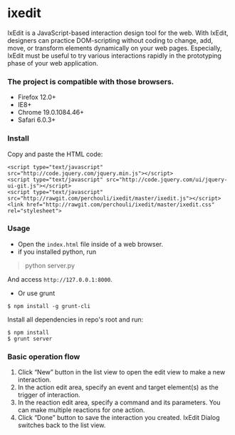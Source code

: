 ixedit
======

IxEdit is a JavaScript-based interaction design tool for the web. With IxEdit, designers can practice DOM-scripting without coding to change, add, move, or transform elements dynamically on your web pages. Especially, IxEdit must be useful to try various interactions rapidly in the prototyping phase of your web application.

### The project is compatible with those browsers.

- Firefox 12.0+
- IE8+
- Chrome 19.0.1084.46+
- Safari 6.0.3+

### Install

Copy and paste the HTML code:

    <script type="text/javascript" src="http://code.jquery.com/jquery.min.js"></script>
    <script type="text/javascript" src="http://code.jquery.com/ui/jquery-ui-git.js"></script>
    <script type="text/javascript" src="http://rawgit.com/perchouli/ixedit/master/ixedit.js"></script>
    <link href="http://rawgit.com/perchouli/ixedit/master/ixedit.css" rel="stylesheet">

### Usage

- Open the `index.html` file inside of a web browser.
- if you installed python, run 

> python server.py

And access `http://127.0.0.1:8000`.

- Or use grunt

```
$ npm install -g grunt-cli
```

Install all dependencies in repo's root and run:

```
$ npm install
$ grunt server
```


### Basic operation flow

1. Click “New” button in the list view to open the edit view to make a new interaction.
2. In the action edit area, specify an event and target element(s) as the trigger of interaction.
3. In the reaction edit area, specify a command and its parameters. You can make multiple reactions for one action.
4. Click “Done” button to save the interaction you created. IxEdit Dialog switches back to the list view.
